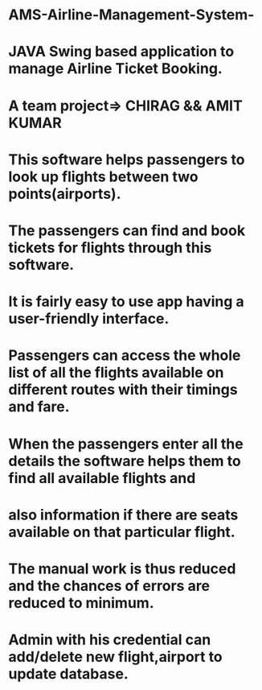 # AMS-Airline-Management-System-
# JAVA Swing based application to manage Airline Ticket Booking.
# A team project=> CHIRAG && AMIT KUMAR
# This software helps passengers to look up flights between two points(airports). 
# The passengers can find and book tickets for flights through this software.
# It is fairly easy to use app having a user-friendly interface.
# Passengers can access the whole list of all the flights available on different routes with their timings and fare.
# When the passengers enter all the details the software helps them to find all available flights and 
# also information if there are seats available on that particular flight. 
# The manual work is thus reduced and the chances of errors are reduced to minimum.
# Admin with his credential can add/delete new flight,airport to update database.

